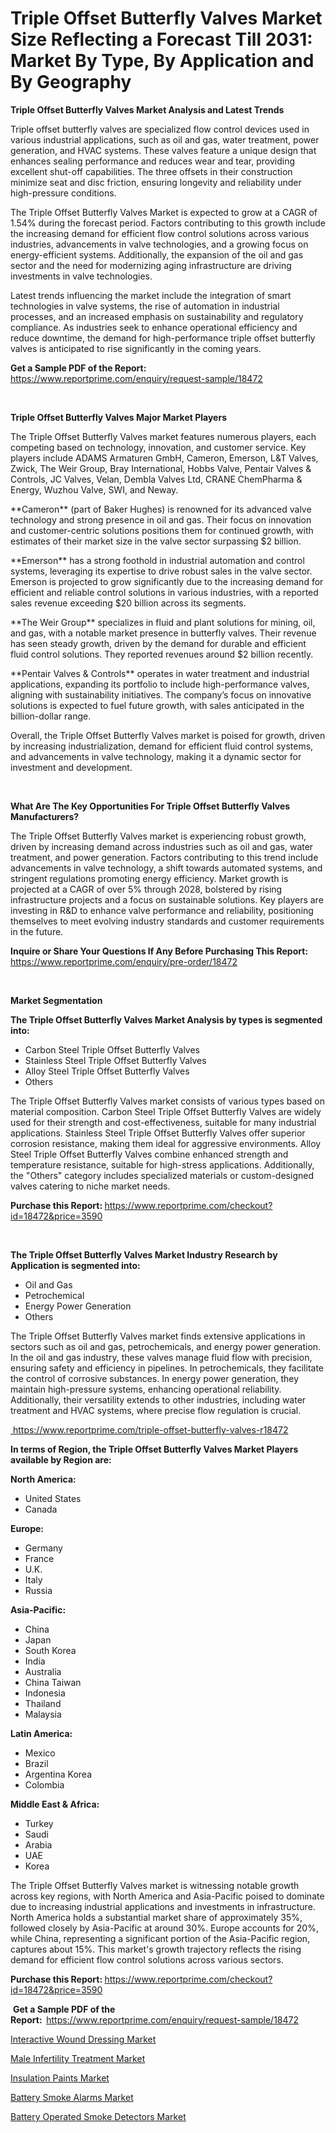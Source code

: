 <p><h1>Triple Offset Butterfly Valves Market Size Reflecting a Forecast Till 2031: Market By Type, By Application and By Geography</h1></p><p><strong>Triple Offset Butterfly Valves Market Analysis and Latest Trends</strong></p>
<p><p>Triple offset butterfly valves are specialized flow control devices used in various industrial applications, such as oil and gas, water treatment, power generation, and HVAC systems. These valves feature a unique design that enhances sealing performance and reduces wear and tear, providing excellent shut-off capabilities. The three offsets in their construction minimize seat and disc friction, ensuring longevity and reliability under high-pressure conditions.</p><p>The Triple Offset Butterfly Valves Market is expected to grow at a CAGR of 1.54% during the forecast period. Factors contributing to this growth include the increasing demand for efficient flow control solutions across various industries, advancements in valve technologies, and a growing focus on energy-efficient systems. Additionally, the expansion of the oil and gas sector and the need for modernizing aging infrastructure are driving investments in valve technologies. </p><p>Latest trends influencing the market include the integration of smart technologies in valve systems, the rise of automation in industrial processes, and an increased emphasis on sustainability and regulatory compliance. As industries seek to enhance operational efficiency and reduce downtime, the demand for high-performance triple offset butterfly valves is anticipated to rise significantly in the coming years.</p></p>
<p><strong>Get a Sample PDF of the Report:&nbsp;</strong> <a href="https://www.reportprime.com/enquiry/request-sample/18472?utm_campaign=1088&utm_medium=2&utm_source=Github&utm_content=ia&utm_term=21112024&utm_id=triple-offset-butterfly-valves">https://www.reportprime.com/enquiry/request-sample/18472</a></p>
<p>&nbsp;</p>
<p><strong>Triple Offset Butterfly Valves Major Market Players</strong></p>
<p><p>The Triple Offset Butterfly Valves market features numerous players, each competing based on technology, innovation, and customer service. Key players include ADAMS Armaturen GmbH, Cameron, Emerson, L&T Valves, Zwick, The Weir Group, Bray International, Hobbs Valve, Pentair Valves & Controls, JC Valves, Velan, Dembla Valves Ltd, CRANE ChemPharma & Energy, Wuzhou Valve, SWI, and Neway. </p><p>**Cameron** (part of Baker Hughes) is renowned for its advanced valve technology and strong presence in oil and gas. Their focus on innovation and customer-centric solutions positions them for continued growth, with estimates of their market size in the valve sector surpassing $2 billion. </p><p>**Emerson** has a strong foothold in industrial automation and control systems, leveraging its expertise to drive robust sales in the valve sector. Emerson is projected to grow significantly due to the increasing demand for efficient and reliable control solutions in various industries, with a reported sales revenue exceeding $20 billion across its segments.</p><p>**The Weir Group** specializes in fluid and plant solutions for mining, oil, and gas, with a notable market presence in butterfly valves. Their revenue has seen steady growth, driven by the demand for durable and efficient fluid control solutions. They reported revenues around $2 billion recently.</p><p>**Pentair Valves & Controls** operates in water treatment and industrial applications, expanding its portfolio to include high-performance valves, aligning with sustainability initiatives. The company’s focus on innovative solutions is expected to fuel future growth, with sales anticipated in the billion-dollar range.</p><p>Overall, the Triple Offset Butterfly Valves market is poised for growth, driven by increasing industrialization, demand for efficient fluid control systems, and advancements in valve technology, making it a dynamic sector for investment and development.</p></p>
<p>&nbsp;</p>
<p><strong>What Are The Key Opportunities For Triple Offset Butterfly Valves Manufacturers?</strong></p>
<p><p>The Triple Offset Butterfly Valves market is experiencing robust growth, driven by increasing demand across industries such as oil and gas, water treatment, and power generation. Factors contributing to this trend include advancements in valve technology, a shift towards automated systems, and stringent regulations promoting energy efficiency. Market growth is projected at a CAGR of over 5% through 2028, bolstered by rising infrastructure projects and a focus on sustainable solutions. Key players are investing in R&D to enhance valve performance and reliability, positioning themselves to meet evolving industry standards and customer requirements in the future.</p></p>
<p><strong>Inquire or Share Your Questions If Any Before Purchasing This Report:</strong> <a href="https://www.reportprime.com/enquiry/pre-order/18472?utm_campaign=1088&utm_medium=2&utm_source=Github&utm_content=ia&utm_term=21112024&utm_id=triple-offset-butterfly-valves">https://www.reportprime.com/enquiry/pre-order/18472</a></p>
<p>&nbsp;</p>
<p><strong>Market Segmentation</strong></p>
<p><strong>The Triple Offset Butterfly Valves Market Analysis by types is segmented into:</strong></p>
<p><ul><li>Carbon Steel Triple Offset Butterfly Valves</li><li>Stainless Steel Triple Offset Butterfly Valves</li><li>Alloy Steel Triple Offset Butterfly Valves</li><li>Others</li></ul></p>
<p><p>The Triple Offset Butterfly Valves market consists of various types based on material composition. Carbon Steel Triple Offset Butterfly Valves are widely used for their strength and cost-effectiveness, suitable for many industrial applications. Stainless Steel Triple Offset Butterfly Valves offer superior corrosion resistance, making them ideal for aggressive environments. Alloy Steel Triple Offset Butterfly Valves combine enhanced strength and temperature resistance, suitable for high-stress applications. Additionally, the "Others" category includes specialized materials or custom-designed valves catering to niche market needs.</p></p>
<p><strong>Purchase this Report:&nbsp;</strong><a href="https://www.reportprime.com/checkout?id=18472&price=3590&utm_campaign=1088&utm_medium=2&utm_source=Github&utm_content=ia&utm_term=21112024&utm_id=triple-offset-butterfly-valves">https://www.reportprime.com/checkout?id=18472&price=3590</a></p>
<p>&nbsp;</p>
<p><strong>The Triple Offset Butterfly Valves Market Industry Research by Application is segmented into:</strong></p>
<p><ul><li>Oil and Gas</li><li>Petrochemical</li><li>Energy Power Generation</li><li>Others</li></ul></p>
<p><p>The Triple Offset Butterfly Valves market finds extensive applications in sectors such as oil and gas, petrochemicals, and energy power generation. In the oil and gas industry, these valves manage fluid flow with precision, ensuring safety and efficiency in pipelines. In petrochemicals, they facilitate the control of corrosive substances. In energy power generation, they maintain high-pressure systems, enhancing operational reliability. Additionally, their versatility extends to other industries, including water treatment and HVAC systems, where precise flow regulation is crucial.</p></p>
<p><a href="https://www.reportprime.com/triple-offset-butterfly-valves-r18472?utm_campaign=1088&utm_medium=2&utm_source=Github&utm_content=ia&utm_term=21112024&utm_id=triple-offset-butterfly-valves">&nbsp;https://www.reportprime.com/triple-offset-butterfly-valves-r18472</a></p>
<p><strong>In terms of Region, the Triple Offset Butterfly Valves Market Players available by Region are:</strong></p>
<p>
    <p> <strong> North America: </strong>
        <ul>
            <li>United States</li>
            <li>Canada</li>
        </ul>
        </p> 
    <p> <strong> Europe: </strong>
        <ul>
            <li>Germany</li>
            <li>France</li>
            <li>U.K.</li>
            <li>Italy</li>
            <li>Russia</li>
        </ul>
        </p> 
    <p> <strong> Asia-Pacific: </strong>
        <ul>
            <li>China</li>
            <li>Japan</li>
            <li>South Korea</li>
            <li>India</li>
            <li>Australia</li>
            <li>China Taiwan</li>
            <li>Indonesia</li>
            <li>Thailand</li>
            <li>Malaysia</li>
        </ul>
        </p> 
    <p> <strong> Latin America: </strong>
        <ul>
            <li>Mexico</li>
            <li>Brazil</li>
            <li>Argentina Korea</li>
            <li>Colombia</li>
        </ul>
        </p> 
    <p> <strong> Middle East & Africa: </strong>
        <ul>
            <li>Turkey</li>
            <li>Saudi</li>
            <li>Arabia</li>
            <li>UAE</li>
            <li>Korea</li>
        </ul>
    </p>
    </p>
<p><p>The Triple Offset Butterfly Valves market is witnessing notable growth across key regions, with North America and Asia-Pacific poised to dominate due to increasing industrial applications and investments in infrastructure. North America holds a substantial market share of approximately 35%, followed closely by Asia-Pacific at around 30%. Europe accounts for 20%, while China, representing a significant portion of the Asia-Pacific region, captures about 15%. This market's growth trajectory reflects the rising demand for efficient flow control solutions across various sectors.</p></p>
<p><strong>Purchase this Report: </strong><a href="https://www.reportprime.com/checkout?id=18472&price=3590&utm_campaign=1088&utm_medium=2&utm_source=Github&utm_content=ia&utm_term=21112024&utm_id=triple-offset-butterfly-valves">https://www.reportprime.com/checkout?id=18472&price=3590</a></p>
<p>&nbsp;<strong>Get a Sample PDF of the Report:&nbsp;&nbsp;</strong><a href="https://www.reportprime.com/enquiry/request-sample/18472?utm_campaign=1088&utm_medium=2&utm_source=Github&utm_content=ia&utm_term=21112024&utm_id=triple-offset-butterfly-valves">https://www.reportprime.com/enquiry/request-sample/18472</a></p>
<p><strong></strong></p>
<p><p><a href="https://issuu.com/reportprime-2/docs/interactive-wound-dressing-market-s_93ce6c718bf9e6?utm_campaign=1088&utm_medium=2&utm_source=Github&utm_content=ia&utm_term=21112024&utm_id=triple-offset-butterfly-valves">Interactive Wound Dressing Market</a></p><p><a href="https://issuu.com/reportprime-2/docs/male-infertility-treatment-market-s_7ef7e4290f4ca5?utm_campaign=1088&utm_medium=2&utm_source=Github&utm_content=ia&utm_term=21112024&utm_id=triple-offset-butterfly-valves">Male Infertility Treatment Market</a></p><p><a href="https://www.linkedin.com/pulse/insulation-paints-market-forecasts-trends-impact-analysis-ztete?utm_campaign=1088&utm_medium=2&utm_source=Github&utm_content=ia&utm_term=21112024&utm_id=triple-offset-butterfly-valves">Insulation Paints Market</a></p><p><a href="https://www.linkedin.com/pulse/battery-smoke-alarms-market-velocity-131-cagr-trajectory-2024-2031-lw46c?utm_campaign=1088&utm_medium=2&utm_source=Github&utm_content=ia&utm_term=21112024&utm_id=triple-offset-butterfly-valves">Battery Smoke Alarms Market</a></p><p><a href="https://www.linkedin.com/pulse/battery-operated-smoke-detectors-mosaic-piecing-together-global-j7x0c?utm_campaign=1088&utm_medium=2&utm_source=Github&utm_content=ia&utm_term=21112024&utm_id=triple-offset-butterfly-valves">Battery Operated Smoke Detectors Market</a></p></p>